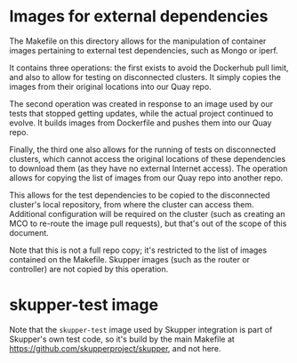 # Images for external dependencies

The Makefile on this directory allows for the manipulation of container
images pertaining to external test dependencies, such as Mongo or iperf.

It contains three operations: the first exists to avoid the Dockerhub pull
limit, and also to allow for testing on disconnected clusters.  It simply
copies the images from their original locations into our Quay repo.

The second operation was created in response to an image used by our tests
that stopped getting updates, while the actual project continued to evolve.
It builds images from Dockerfile and pushes them into our Quay repo.

Finally, the third one also allows for the running of tests on disconnected
clusters, which cannot access the original locations of these dependencies
to download them (as they have no external Internet access).  The operation
allows for copying the list of images from our Quay repo into another repo.

This allows for the test dependencies to be copied to the disconnected cluster's
local repository, from where the cluster can access them.  Additional
configuration will be required on the cluster (such as creating an MCO
to re-route the image pull requests), but that's out of the scope of
this document.

Note that this is not a full repo copy; it's restricted to the list of
images contained on the Makefile.  Skupper images (such as the router or
controller) are not copied by this operation.


# skupper-test image

Note that the `skupper-test` image used by Skupper integration
is part of Skupper's own test code, so it's build by the main
Makefile at https://github.com/skupperproject/skupper, and not here.
